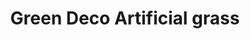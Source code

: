 ---
title: "Green Deco Artificial grass"
url: /03353773432/green-deco-artificial-grass/
shop: shop
---